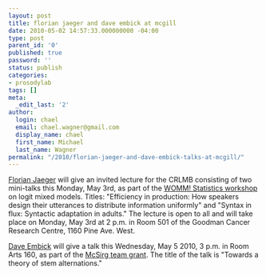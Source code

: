 ```yaml
---
layout: post
title: florian jaeger and dave embick at mcgill
date: 2010-05-02 14:57:33.000000000 -04:00
type: post
parent_id: '0'
published: true
password: ''
status: publish
categories:
- prosodylab
tags: []
meta:
  _edit_last: '2'
author:
  login: chael
  email: chael.wagner@gmail.com
  display_name: chael
  first_name: Michael
  last_name: Wagner
permalink: "/2010/florian-jaeger-and-dave-embick-talks-at-mcgill/"
---
```

[Florian Jaeger](http://www.bcs.rochester.edu/people/fjaeger/) will give an invited lecture for the CRLMB consisting of two mini-talks this Monday, May 3rd, as part of the [WOMM! Statistics workshop](http://prosodylab.org/?p=407) on logit mixed models. Titles: "Efficiency in production: How speakers design their utterances to distribute information uniformly" and "Syntax in flux: Syntactic adaptation in adults." The lecture is open to all and will take place on Monday, May 3rd at 2 p.m. in Room 501 of the Goodman Cancer Research Centre, 1160 Pine Ave. West.

[Dave Embick](http://www.ling.upenn.edu/~embick/) will give a talk this Wednesday, May 5 2010, 3 p.m. in Room Arts 160, as part of the [McSirg team grant](http://www.mcgill.ca/linguistics/research/mcsirg/). The title of the talk is "Towards a theory of stem alternations."

